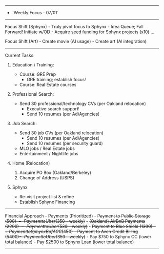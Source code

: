 
**********************************************************************
*	'Weekly Focus - 07/01’
**********************************************************************
Focus Shift (Sphynx)
	- Truly pivot focus to Sphynx
		- Idea Queue; Fall Forward! Initiate w/OD
	- Acquire seed funding for Sphynx projects (x10) ....

Focus Shift (Art)
	- Create movie (AI usage)
	- Create art (AI integration)

**********************************************************************
Current Tasks:
1) Education / Training:
	- Course: GRE Prep
		* GRE training; establish focus!
	- Course: Real Estate courses
	
2) Professional Search: 
	- Send 30 professional/technology CVs (per Oakland relocation)
		- Executive search support!
		- Send 10 resumes (per Ad/Agencies)

3) Job Search:
	- Send 30 job CVs (per Oakland relocation)
		- Send 10 resumes (per Ad/Agencies)
		- Send 10 resumes (per security guard)
	- MLO jobs / Real Estate jobs
	- Entertainment / Nightlife jobs

4) Home (Relocation)
	1) Acquire PO Box (Oakland/Berkeley)
	2) Change of Address (USPS)
	
5) Sphynx
	- Re-visit project list & refine
	- Establish Sphynx Financing 

**********************************************************************
Financial Approach
	- Payments (Prioritized)
		- ~~Payment to Public Storage ($500)~~
		- ~~Payment to Uber ($350 - weekly)~~
		- ~~(Oakland) AirBnB Payments ($2200)~~
		- ~~Payment to Uber ($530 - weekly)~~
		- ~~Payment to Blue Shield ($1300)~~
		- Payment to Sphynx BofA CC ($450)
		- Payment to Aven Credit Billing ($5400)
		- ~~Payment to Uber ($350 - weekly)~~
	- Pay $750 to Sphynx CC (lower total balance)
	- Pay $2500 to Sphynx Loan (lower total balance)

**********************************************************************

